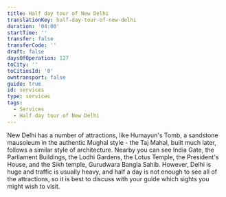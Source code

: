 ```yaml
---
title: Half day tour of New Delhi
translationKey: half-day-tour-of-new-delhi
duration: '04:00'
startTime: ''
transfer: false
transferCode: ''
draft: false
daysOfOperation: 127
toCity: ''
toCitiesId: '0'
owntransport: false
guide: true
id: services
type: services
tags:
  - Services
  - Half day tour of New Delhi
---
```

New Delhi has a number of attractions, like Humayun's Tomb, a sandstone mausoleum in the authentic Mughal style - the Taj Mahal, built much later, follows a similar style of architecture. Nearby you can see India Gate, the Parliament Buildings, the Lodhi Gardens, the Lotus Temple, the President's House, and the Sikh temple, Gurudwara Bangla Sahib. However, Delhi is huge and traffic is usually heavy, and half a day is not enough to see all of the attractions, so it is best to discuss with your guide which sights you might wish to visit.